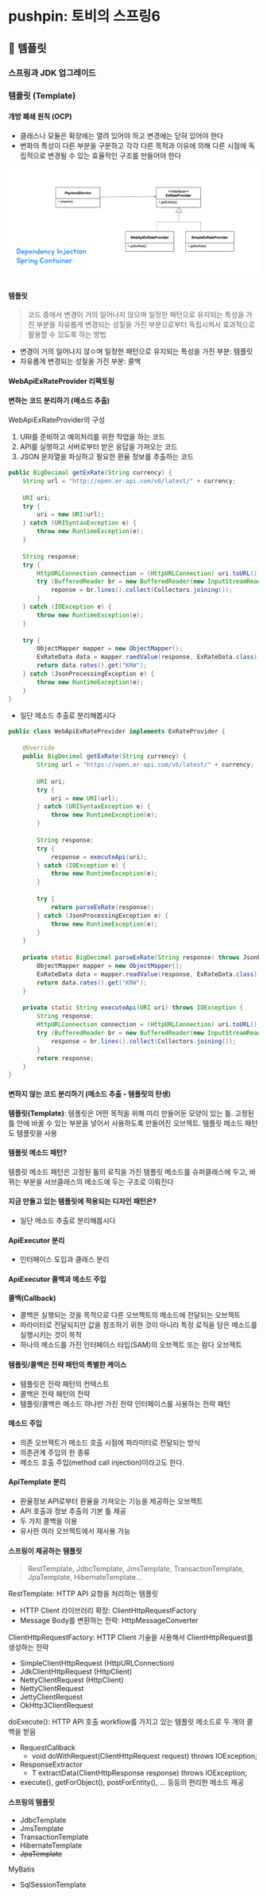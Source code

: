# pushpin: 토비의 스프링6
## :seedling: 템플릿

### 스프링과 JDK 업그레이드

### 템플릿 (Template)
#### 개방 폐쇄 원칙 (OCP)
- 클래스나 모듈은 확장에는 열려 있어야 하고 변경에는 닫혀 있어야 한다
- 변화의 특성이 다른 부분을 구분하고 각각 다른 목적과 이유에 의해 다른 시점에 독립적으로 변경될 수 있는 효율적인 구조를 만들어야 한다

![](./images/017.png)

#### 템플릿
> 코드 중에서 변경이 거의 일어나지 않으며 일정한 패턴으로 유지되는 특성을 가진 부분을 
> 자유롭게 변경되는 성질을 가진 부분으로부터 독립시켜서 효과적으로 활용할 수 있도록 하는 방법

- 변경이 거의 일어나지 않ㅇ며 일정한 패턴으로 유지되는 특성을 가진 부분: 템플릿
- 자유롭게 변경되는 성질을 가진 부분: 콜백


#### WebApiExRateProvider 리팩토링 

#### 변하는 코드 분리하기 (메소드 추출)
WebApiExRateProvider의 구성
1. URI를 준비하고 예외처리를 위한 작업을 하는 코드
2. API를 실행하고 서버로부터 받은 응답을 가져오는 코드
3. JSON 문자열을 파싱하고 필요한 환율 정보를 추출하는 코드

```java
public BigDecimal getExRate(String currency) {
    String url = "http://open.er-api.com/v6/latest/" + currency;
    
    URI uri;
    try {
        uri = new URI(url);
    } catch (URISyntaxException e) {
        throw new RuntimeException(e);
    }
    
    String response;
    try {
        HttpURLConnection connection = (HttpURLConnection) uri.toURL().openConnection();
        try (BufferedReader br = new BufferedReader(new InputStreamReader(connection.getInputStream()))) {
            reponse = br.lines().collect(Collectors.joining());
        } 
    } catch (IOException e) {
        throw new RuntimeException(e);
    }
    
    try {
        ObjectMapper mapper = new ObjectMapper();
        ExRateData data = mapper.raedValue(response, ExRateData.class);
        return data.rates().get("KRW");
    } catch (JsonProcessingException e) {
        throw new RuntimeException(e);
    }
}
```

- 일단 메소드 추출로 분리해봅시다

```java
public class WebApiExRateProvider implements ExRateProvider {

    @Override
    public BigDecimal getExRate(String currency) {
        String url = "https://open.er-api.com/v6/latest/" + currency;

        URI uri;
        try {
            uri = new URI(url);
        } catch (URISyntaxException e) {
            throw new RuntimeException(e);
        }

        String response;
        try {
            response = executeApi(uri);
        } catch (IOException e) {
            throw new RuntimeException(e);
        }

        try {
            return parseExRate(response);
        } catch (JsonProcessingException e) {
            throw new RuntimeException(e);
        }
    }

    private static BigDecimal parseExRate(String response) throws JsonProcessingException {
        ObjectMapper mapper = new ObjectMapper();
        ExRateData data = mapper.readValue(response, ExRateData.class);
        return data.rates().get("KRW");
    }

    private static String executeApi(URI uri) throws IOException {
        String response;
        HttpURLConnection connection = (HttpURLConnection) uri.toURL().openConnection();
        try (BufferedReader br = new BufferedReader(new InputStreamReader(connection.getInputStream()))) {
            response = br.lines().collect(Collectors.joining());
        }
        return response;
    }
}
```


#### 변하지 않는 코드 분리하기 (메소드 추출 - 템플릿의 탄생)
**템플릿(Template)**: 템플릿은 어떤 목적을 위해 미리 만들어둔 모양이 있는 틀. 
고정된 틀 안에 바꿀 수 있는 부분을 넣어서 사용하도록 만들어진 오브젝트.
템플릿 메소드 패턴도 템플릿을 사용


#### 템플릿 메소드 패턴?
템플릿 메소드 패턴은 고정된 틀의 로직을 가진 템플릿 메소드를 슈퍼클래스에 두고, 바뀌는 부분을 서브클래스의 메소드에 두는 구조로 이뤄진다

#### 지금 만들고 있는 템플릿에 적용되는 디자인 패턴은?
- 일단 메소드 추출로 분리해봅시다

#### ApiExecutor 분리
- 인터페이스 도입과 클래스 분리

#### ApiExecutor 콜백과 메소드 주입
**콜백(Callback)**
- 콜백은 실행되는 것을 목적으로 다른 오브젝트의 메소드에 전달되는 오브젝트
- 파라미터로 전달되지만 값을 참조하기 위한 것이 아니라 특정 로직을 담은 메소드를 실행시키는 것이 목적
- 하나의 메소드를 가진 인터페이스 타입(SAM)의 오브젝트 또는 람다 오브젝트

#### 템플릿/콜백은 전략 패턴의 특별한 케이스
- 템플릿은 전략 패턴의 컨텍스트
- 콜백은 전략 패턴의 전략
- 템플릿/콜백은 메소드 하나만 가진 전략 인터페이스를 사용하는 전략 패턴


#### 메소드 주입
- 의존 오브젝트가 메소드 호출 시점에 파라미터로 전달되는 방식
- 의존관계 주입의 한 종류
- 메소드 호출 주입(method call injection)이라고도 한다.


#### ApiTemplate 분리
- 환율정보 API로부터 환율을 가져오는 기능을 제공하는 오브젝트
- API 호출과 정보 추출의 기본 틀 제공
- 두 가지 콜백을 이용
- 유사한 여러 오브젝트에서 재사용 가능


#### 스프링이 제공하는 템플릿
> RestTemplate, JdbcTemplate, JmsTemplate, TransactionTemplate, JpaTemplate, HibernateTemplate...

RestTemplate: HTTP API 요청을 처리하는 템플릿
- HTTP Client 라이브러리 확장: ClientHttpRequestFactory
- Message Body를 변환하는 전략: HttpMessageConverter

ClientHttpRequestFactory: HTTP Client 기술을 사용해서 ClientHttpRequest를 생성하는 전략
- SimpleClientHttpRequest (HttpURLConnection)
- JdkClientHttpRequest (HttpClient)
- NettyClientRequest (HttpClient)
- NettyClientRequest
- JettyClientRequest
- OkHttp3ClientRequest

doExecute(): HTTP API 호출 workflow를 가지고 있는 템플릿 메소드로 두 개의 콜백을 받음
- RequestCallback
  - void doWithRequest(ClientHttpRequest request) throws IOException;
- ResponseExtractor
  - T extractData(ClientHttpResponse response) throws IOException;
- execute(), getForObject(), postForEntity(), ... 등등의 편리한 메소드 제공 


#### 스프링의 템플릿
- JdbcTemplate
- JmsTemplate
- TransactionTemplate
- HibernateTemplate
- ~~JpaTemplate~~

MyBatis
- SqlSessionTemplate